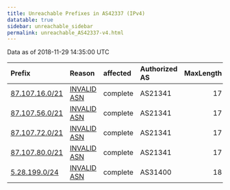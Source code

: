 ```yaml
---
title: Unreachable Prefixes in AS42337 (IPv4)
datatable: true
sidebar: unreachable_sidebar
permalink: unreachable_AS42337-v4.html
---
```


Data as of 2018-11-29 14:35:00 UTC


<div class="datatable-begin"></div>

| Prefix                                                 | Reason                                                                                                | affected   | Authorized AS   |   MaxLength | Anchor                                         |   unreachable /24s |
|:-------------------------------------------------------|:------------------------------------------------------------------------------------------------------|:-----------|:----------------|------------:|:-----------------------------------------------|-------------------:|
| [87.107.16.0/21](https://stat.ripe.net/87.107.16.0/21) | [INVALID ASN](https://rpki-validator.ripe.net/announcement-preview?asn=AS42337&prefix=87.107.16.0/21) | complete   | AS21341         |          17 | [RIPE](unreachable_RIPE_NCC_RPKI_Root-v4.html) |                  8 |
| [87.107.56.0/21](https://stat.ripe.net/87.107.56.0/21) | [INVALID ASN](https://rpki-validator.ripe.net/announcement-preview?asn=AS42337&prefix=87.107.56.0/21) | complete   | AS21341         |          17 | [RIPE](unreachable_RIPE_NCC_RPKI_Root-v4.html) |                  8 |
| [87.107.72.0/21](https://stat.ripe.net/87.107.72.0/21) | [INVALID ASN](https://rpki-validator.ripe.net/announcement-preview?asn=AS42337&prefix=87.107.72.0/21) | complete   | AS21341         |          17 | [RIPE](unreachable_RIPE_NCC_RPKI_Root-v4.html) |                  8 |
| [87.107.80.0/21](https://stat.ripe.net/87.107.80.0/21) | [INVALID ASN](https://rpki-validator.ripe.net/announcement-preview?asn=AS42337&prefix=87.107.80.0/21) | complete   | AS21341         |          17 | [RIPE](unreachable_RIPE_NCC_RPKI_Root-v4.html) |                  8 |
| [5.28.199.0/24](https://stat.ripe.net/5.28.199.0/24)   | [INVALID ASN](https://rpki-validator.ripe.net/announcement-preview?asn=AS42337&prefix=5.28.199.0/24)  | complete   | AS31400         |          18 | [RIPE](unreachable_RIPE_NCC_RPKI_Root-v4.html) |                  1 |

<div class="datatable-end"></div>